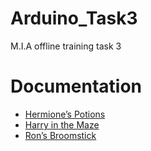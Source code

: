# Arduino_Task3
M.I.A offline training task 3

# Documentation
- [Hermione’s Potions](https://github.com/ahmedosama07/Arduino_Task3/blob/main/AhmedOsama_HermionePotions/AhmedOsama_HermionePotions.pdf])
- [Harry in the Maze](https://github.com/ahmedosama07/Arduino_Task3/blob/main/AhmedOsama_HarrySafe/AhmedOsama_HarrySafe.pdf)
- [Ron’s Broomstick](https://github.com/ahmedosama07/Arduino_Task3/blob/main/AhmedOsama_RonBroomstick/AhmedOsama_RonBroomstick.pdf)
